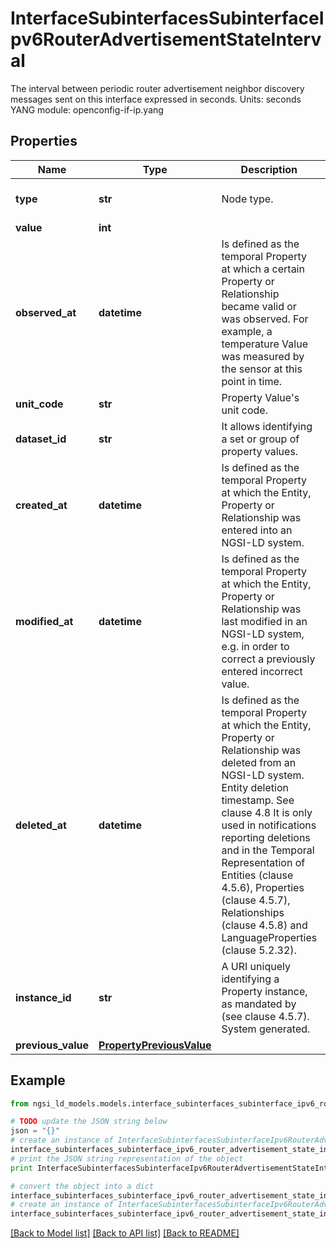 # InterfaceSubinterfacesSubinterfaceIpv6RouterAdvertisementStateInterval

The interval between periodic router advertisement neighbor discovery messages sent on this interface expressed in seconds.  Units: seconds  YANG module: openconfig-if-ip.yang 

## Properties

Name | Type | Description | Notes
------------ | ------------- | ------------- | -------------
**type** | **str** | Node type.  | [optional] [default to 'Property']
**value** | **int** |  | 
**observed_at** | **datetime** | Is defined as the temporal Property at which a certain Property or Relationship became valid or was observed. For example, a temperature Value was measured by the sensor at this point in time.  | [optional] 
**unit_code** | **str** | Property Value&#39;s unit code.  | [optional] 
**dataset_id** | **str** | It allows identifying a set or group of property values.  | [optional] 
**created_at** | **datetime** | Is defined as the temporal Property at which the Entity, Property or Relationship was entered into an NGSI-LD system.  | [optional] [readonly] 
**modified_at** | **datetime** | Is defined as the temporal Property at which the Entity, Property or Relationship was last modified in an NGSI-LD system, e.g. in order to correct a previously entered incorrect value.  | [optional] [readonly] 
**deleted_at** | **datetime** | Is defined as the temporal Property at which the Entity, Property or Relationship was deleted from an NGSI-LD system.  Entity deletion timestamp. See clause 4.8 It is only used in notifications reporting deletions and in the Temporal Representation of Entities (clause 4.5.6), Properties (clause 4.5.7), Relationships (clause 4.5.8) and LanguageProperties (clause 5.2.32).  | [optional] [readonly] 
**instance_id** | **str** | A URI uniquely identifying a Property instance, as mandated by (see clause 4.5.7). System generated.  | [optional] [readonly] 
**previous_value** | [**PropertyPreviousValue**](PropertyPreviousValue.md) |  | [optional] 

## Example

```python
from ngsi_ld_models.models.interface_subinterfaces_subinterface_ipv6_router_advertisement_state_interval import InterfaceSubinterfacesSubinterfaceIpv6RouterAdvertisementStateInterval

# TODO update the JSON string below
json = "{}"
# create an instance of InterfaceSubinterfacesSubinterfaceIpv6RouterAdvertisementStateInterval from a JSON string
interface_subinterfaces_subinterface_ipv6_router_advertisement_state_interval_instance = InterfaceSubinterfacesSubinterfaceIpv6RouterAdvertisementStateInterval.from_json(json)
# print the JSON string representation of the object
print InterfaceSubinterfacesSubinterfaceIpv6RouterAdvertisementStateInterval.to_json()

# convert the object into a dict
interface_subinterfaces_subinterface_ipv6_router_advertisement_state_interval_dict = interface_subinterfaces_subinterface_ipv6_router_advertisement_state_interval_instance.to_dict()
# create an instance of InterfaceSubinterfacesSubinterfaceIpv6RouterAdvertisementStateInterval from a dict
interface_subinterfaces_subinterface_ipv6_router_advertisement_state_interval_form_dict = interface_subinterfaces_subinterface_ipv6_router_advertisement_state_interval.from_dict(interface_subinterfaces_subinterface_ipv6_router_advertisement_state_interval_dict)
```
[[Back to Model list]](../README.md#documentation-for-models) [[Back to API list]](../README.md#documentation-for-api-endpoints) [[Back to README]](../README.md)


